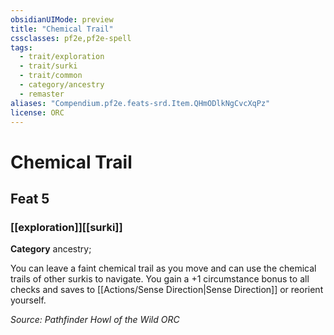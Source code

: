 ```yaml
---
obsidianUIMode: preview
title: "Chemical Trail"
cssclasses: pf2e,pf2e-spell
tags:
  - trait/exploration
  - trait/surki
  - trait/common
  - category/ancestry
  - remaster
aliases: "Compendium.pf2e.feats-srd.Item.QHmODlkNgCvcXqPz"
license: ORC
---
```

# Chemical Trail
## Feat 5
### [[exploration]][[surki]]

**Category** ancestry; 




You can leave a faint chemical trail as you move and can use the chemical trails of other surkis to navigate. You gain a +1 circumstance bonus to all checks and saves to [[Actions/Sense Direction|Sense Direction]] or reorient yourself.

*Source: Pathfinder Howl of the Wild*
*ORC*